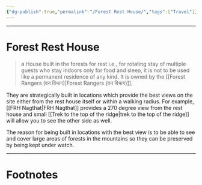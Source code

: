 ```yaml
---
{"dg-publish":true,"permalink":"/Forest Rest House/","tags":["Travel"]}
---
```



---
# Forest Rest House
> a House built in the forests for rest i.e., for rotating stay of multiple guests who stay indoors only for food and sleep, it is not to be used like a permanent residence of any kind. It is owned by the [[Forest Rangers (वन विभाग)\|Forest Rangers (वन विभाग)]]. 

They are strategically built in locations which provide the best views on the site either from the rest house itself or within a walking radius. For example, [[FRH Nagthat\|FRH Nagthat]] provides a 270 degree view from the rest house and small [[Trek to the top of the ridge\|trek to the top of the ridge]] will allow you to see the other side as well. 

The reason for being built in locations with the best view is to be able to see and cover large areas of forests in the mountains so they can be preserved by being kept under watch.


---
# Footnotes